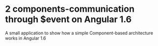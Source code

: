 # 2 components-communication through $event on Angular 1.6
A small application to show how a simple Component-based architecture works in Angular 1.6
